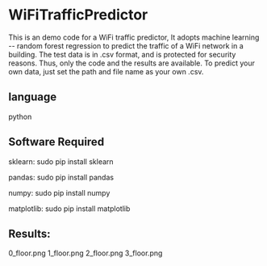 # WiFiTrafficPredictor
This is an demo code for a WiFi traffic predictor, It adopts machine learning -- random forest regression to predict the traffic of a WiFi network in a building.
The test data is in .csv format, and is protected for security reasons. Thus, only the code and the results are available. To predict your own data, just set the path and file name as your own .csv.

## language
python

## Software Required
sklearn: sudo pip install sklearn

pandas: sudo pip install pandas

numpy: sudo pip install numpy

matplotlib: sudo pip install matplotlib

## Results:
0_floor.png
1_floor.png
2_floor.png
3_floor.png

